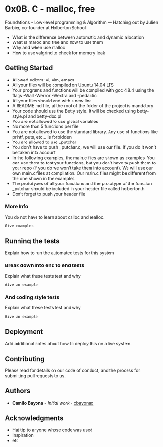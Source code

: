 # 0x0B. C - malloc, free

Foundations - Low-level programming & Algorithm ― Hatching out
by Julien Barbier, co-founder at Holberton School

* What is the difference between automatic and dynamic allocation
* What is malloc and free and how to use them
* Why and when use malloc
* How to use valgrind to check for memory leak

## Getting Started

* Allowed editors: vi, vim, emacs
* All your files will be compiled on Ubuntu 14.04 LTS
* Your programs and functions will be compiled with gcc 4.8.4 using the flags -Wall -Werror -Wextra and -pedantic
* All your files should end with a new line
* A README.md file, at the root of the folder of the project is mandatory
* Your code should use the Betty style. It will be checked using betty-style.pl and betty-doc.pl
* You are not allowed to use global variables
* No more than 5 functions per file
* You are not allowed to use the standard library. Any use of functions like printf, puts, etc… is forbidden
* You are allowed to use _putchar
* You don’t have to push _putchar.c, we will use our file. If you do it won’t be taken into account
* In the following examples, the main.c files are shown as examples. You can use them to test your functions, but you don’t have to push them to your repo (if you do we won’t take them into account). We will use our own main.c files at compilation. Our main.c files might be different from the one shown in the examples
* The prototypes of all your functions and the prototype of the function _putchar should be included in your header file called holberton.h
* Don’t forget to push your header file

### More Info

You do not have to learn about calloc and realloc.

```
Give examples
```

## Running the tests

Explain how to run the automated tests for this system

### Break down into end to end tests

Explain what these tests test and why

```
Give an example
```

### And coding style tests

Explain what these tests test and why

```
Give an example
```

## Deployment

Add additional notes about how to deploy this on a live system.

## Contributing

Please read for details on our code of conduct, and the process for submitting pull requests to us.

## Authors

* **Camilo Bayona** - *Initial work* - [cbayonao](https://github.com/cbayonao)

## Acknowledgments

* Hat tip to anyone whose code was used
* Inspiration
* etc
